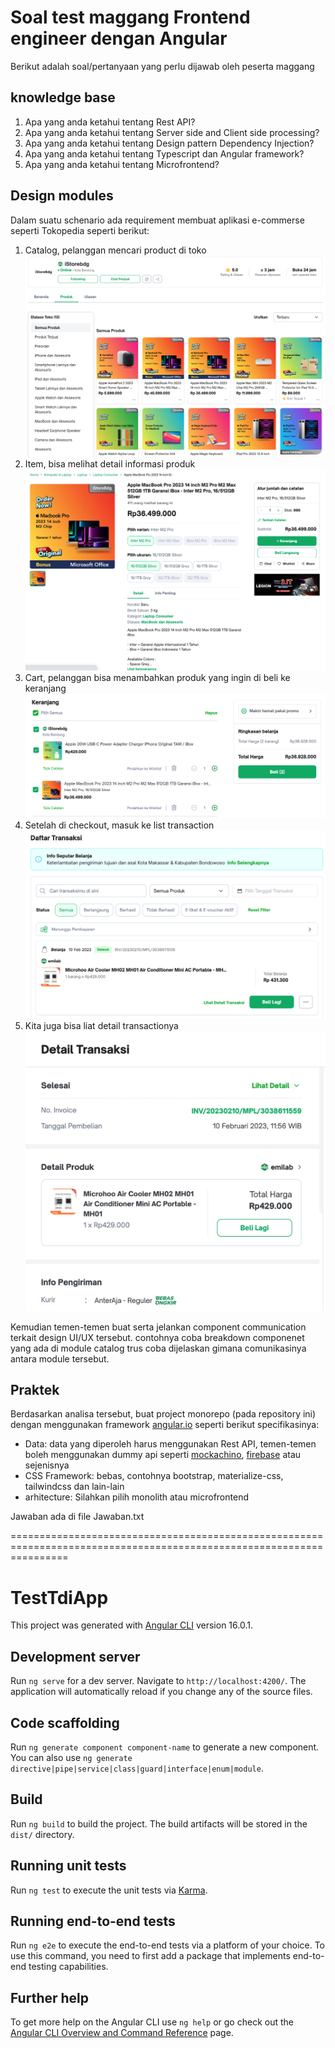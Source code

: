 # Soal test maggang Frontend engineer dengan Angular

Berikut adalah soal/pertanyaan yang perlu dijawab oleh peserta maggang

## knowledge base

1. Apa yang anda ketahui tentang Rest API?
2. Apa yang anda ketahui tentang Server side and Client side processing?
3. Apa yang anda ketahui tentang Design pattern Dependency Injection?
4. Apa yang anda ketahui tentang Typescript dan Angular framework?
5. Apa yang anda ketahui tentang Microfrontend?

## Design modules

Dalam suatu schenario ada requirement membuat aplikasi e-commerse seperti Tokopedia seperti berikut:

1. Catalog, pelanggan mencari product di toko
   ![catalog](src/assets/imgs/catalog.png)
2. Item, bisa melihat detail informasi produk
   ![items](src/assets/imgs/item.png)
3. Cart, pelanggan bisa menambahkan produk yang ingin di beli ke keranjang
   ![cart](src/assets/imgs/cart.png)
4. Setelah di checkout, masuk ke list transaction
   ![list-transaction](src/assets/imgs/list-transaction.png)
5. Kita juga bisa liat detail transactionya
   ![detail-transaction](src/assets/imgs/detail-transaction.png)

Kemudian temen-temen buat serta jelankan component communication terkait design UI/UX tersebut. contohnya coba breakdown componenet yang ada di module catalog trus coba dijelaskan gimana comunikasinya antara module tersebut.

## Praktek

Berdasarkan analisa tersebut, buat project monorepo (pada repository ini) dengan menggunakan framework [angular.io](https://angular.io/) seperti berikut specifikasinya:

- Data: data yang diperoleh harus menggunakan Rest API, temen-temen boleh menggunakan dummy api seperti [mockachino](https://www.mockachino.com/), [firebase](https://firebase.google.com/) atau sejenisnya
- CSS Framework: bebas, contohnya bootstrap, materialize-css, tailwindcss dan lain-lain
- arhitecture: Silahkan pilih monolith atau microfrontend

Jawaban ada di file Jawaban.txt

======================================================================================================================

# TestTdiApp

This project was generated with [Angular CLI](https://github.com/angular/angular-cli) version 16.0.1.

## Development server

Run `ng serve` for a dev server. Navigate to `http://localhost:4200/`. The application will automatically reload if you change any of the source files.

## Code scaffolding

Run `ng generate component component-name` to generate a new component. You can also use `ng generate directive|pipe|service|class|guard|interface|enum|module`.

## Build

Run `ng build` to build the project. The build artifacts will be stored in the `dist/` directory.

## Running unit tests

Run `ng test` to execute the unit tests via [Karma](https://karma-runner.github.io).

## Running end-to-end tests

Run `ng e2e` to execute the end-to-end tests via a platform of your choice. To use this command, you need to first add a package that implements end-to-end testing capabilities.

## Further help

To get more help on the Angular CLI use `ng help` or go check out the [Angular CLI Overview and Command Reference](https://angular.io/cli) page.
